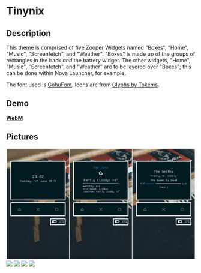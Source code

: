 # Tinynix

## Description
This theme is comprised of five Zooper Widgets named "Boxes", "Home", "Music", "Screenfetch", and "Weather". "Boxes" is made up of the groups of rectangles in the back *and* the battery widget. The other widgets, "Home", "Music", "Screenfetch", and "Weather" are to be layered over "Boxes"; this can be done within Nova Launcher, for example.

The font used is [GohuFont](http://font.gohu.org/). Icons are from [Glyphs by Tokems](http://forum.xda-developers.com/android/themes/icons-pack-glyphs-tokems-t3019186).

## Demo
  **[WebM](https://raw.githubusercontent.com/676339784/676339784.github.io/master/Zooper/Tinynix/okdeul.webm)**
  
## Pictures
  ![Screencpature](https://raw.githubusercontent.com/676339784/676339784.github.io/master/Zooper/Tinynix/Combined%20Tinynix%20Scrots.png "Screencapture")
  <img src="https://676339784.github.io/Zooper/Tinynix/Screenshot_2015-06-12-21-27-31.png" width="500">
  <img src="https://676339784.github.io/Zooper/Tinynix/Screenshot_2015-06-12-22-59-26.png" width="500">
  <img src="https://676339784.github.io/Zooper/Tinynix/Screenshot_2015-06-10-16-13-46.png" width="500">
  <img src="https://676339784.github.io/Zooper/Tinynix/Screenshot_2015-06-12-21-27-46.png" width="500">
